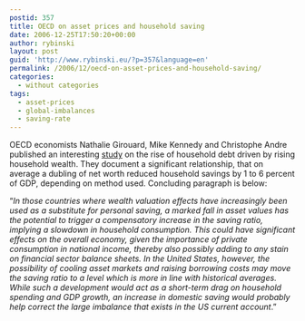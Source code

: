```yaml
---
postid: 357
title: OECD on asset prices and household saving
date: 2006-12-25T17:50:20+00:00
author: rybinski
layout: post
guid: 'http://www.rybinski.eu/?p=357&language=en'
permalink: /2006/12/oecd-on-asset-prices-and-household-saving/
categories:
  - without categories
tags:
  - asset-prices
  - global-imbalances
  - saving-rate
---
```

OECD economists Nathalie Girouard, Mike Kennedy and Christophe Andre published an interesting [study](http://www.olis.oecd.org/olis/2006doc.nsf/43bb6130e5e86e5fc12569fa005d004c/59c76a63838ebea8c125724a00482187/$FILE/JT03219627.PDF) on the rise of household debt driven by rising household wealth. They document a significant relationship, that on average a dubling of net worth reduced household savings by 1 to 6 percent of GDP, depending on method used. Concluding paragraph is below:

“_In those countries where wealth valuation effects have increasingly been used as a substitute for personal saving, a marked fall in asset values has the potential to trigger a compensatory increase in the saving ratio, implying a slowdown in household consumption. This could have significant effects on the overall economy, given the importance of private consumption in national income, thereby also possibly adding to any stain on financial sector balance sheets. In the United States, however, the possibility of cooling asset markets and raising borrowing costs may move the saving ratio to a level which is more in line with historical averages. While such a development would act as a short-term drag on household spending and GDP growth, an increase in domestic saving would probably help correct the large imbalance that exists in the US current account_.”
